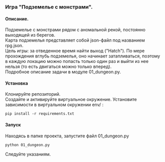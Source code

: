 ### Игра "Подземелье с монстрами". 
#### Описание.
Подземелье с монстрами рядом с аномальной рекой, постоянно выходящей из берегов.  
Карта подземелья представляет собой json-файл под названием rpg.json.  
Цель игры: за отведенное время найти выход ("Hatch"). По мере прохождения вглубь подземелья, оно начинает затапливаться, поэтому
в каждую локацию можно попасть только один раз и выйти из нее нельзя (то есть двигаться можно только вперед).  
Подробное описание задачи в модуле 01_dungeon.py.
#### Установка
Клонируйте репозиторий.  
Создайте и активируйте виртуальное окружение.
Установите зависимости в виртуальном окружении env/ :
```
pip install -r requirements.txt
```

#### Запуск
Находясь в папке проекта, запустите файл 01_dungeon.py
```
python 01_dungeon.py
```
Следуйте указаниям.